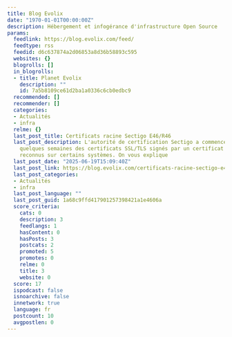 ```yaml
---
title: Blog Evolix
date: "1970-01-01T00:00:00Z"
description: Hébergement et infogérance d'infrastructure Open Source
params:
  feedlink: https://blog.evolix.com/feed/
  feedtype: rss
  feedid: d6c637874a2d06853a8d36b58893c595
  websites: {}
  blogrolls: []
  in_blogrolls:
  - title: Planet Evolix
    description: ""
    id: 7a5b8109ce61d2ba1a0336c6cb0edbc9
  recommended: []
  recommender: []
  categories:
  - Actualités
  - infra
  relme: {}
  last_post_title: Certificats racine Sectigo E46/R46
  last_post_description: L'autorité de certification Sectigo a commencé à vendre depuis
    quelques semaines des certificats SSL/TLS signés par un certificat racine non
    reconnus sur certains systèmes. On vous explique
  last_post_date: "2025-06-19T15:09:40Z"
  last_post_link: https://blog.evolix.com/certificats-racine-sectigo-e46-r46/
  last_post_categories:
  - Actualités
  - infra
  last_post_language: ""
  last_post_guid: 1a68c9ffd417901257398421a1e4606a
  score_criteria:
    cats: 0
    description: 3
    feedlangs: 1
    hasContent: 0
    hasPosts: 3
    postcats: 2
    promoted: 5
    promotes: 0
    relme: 0
    title: 3
    website: 0
  score: 17
  ispodcast: false
  isnoarchive: false
  innetwork: true
  language: fr
  postcount: 10
  avgpostlen: 0
---
```

